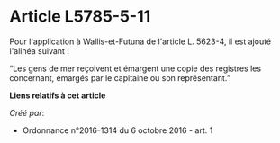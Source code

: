 # Article L5785-5-11

Pour l'application à Wallis-et-Futuna de l'article L. 5623-4, il est ajouté l'alinéa suivant : 

“Les gens de mer reçoivent et émargent une copie des registres les concernant, émargés par le capitaine ou son représentant.”

**Liens relatifs à cet article**

_Créé par_:

  - Ordonnance n°2016-1314 du 6 octobre 2016 - art. 1
